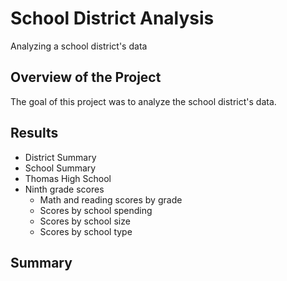 # School District Analysis
Analyzing a school district's data
## Overview of the Project
The goal of this project was to analyze the school district's data. 
## Results
* District Summary
* School Summary
* Thomas High School
* Ninth grade scores
  * Math and reading scores by grade
  * Scores by school spending
  * Scores by school size
  * Scores by school type
## Summary
